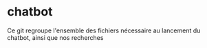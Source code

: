 # chatbot
Ce git regroupe l'ensemble des fichiers nécessaire au lancement du chatbot, ainsi que nos recherches
